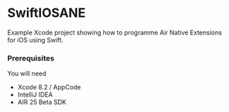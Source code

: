 # SwiftIOSANE  

Example Xcode project showing how to programme Air Native Extensions for iOS using Swift.


### Prerequisites

You will need
 
 - Xcode 8.2 / AppCode
 - IntelliJ IDEA
 - AIR 25 Beta SDK

